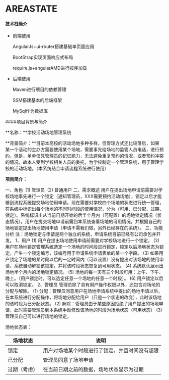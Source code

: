 # AREASTATE
#### 技术栈简介

- 前端使用

  AngularJs+ui-router搭建基础单页面应用

  BootStrap实现页面响应式布局

  require.js+angularAMD进行按序加载

- 后端使用

  Maven进行项目的依赖管理

  SSM搭建基本的后端框架

  MySql作为数据库


####项目背景与简介

**名称：**学校活动场地管理系统

**背景简介：**目前本高校的活动场地多种多样，但管理方式还比较落后，如果某一个活动的主办方需要使用某个场地，需要事先给场地的监管人员电话，进行预约，但是，单单仅凭管理员的记忆能力，无法避免重复预约的情况，或者预约冲突的情况，故本人受到学校相关人员的委托，为学校制定一个管理系统，用于管理学校的活动场地。（本系统结合申请流程系统进行使用）

**项目简介：**

一、角色
​	(1)	管理员
​	(2)	普通用户
二、需求概述
​	用户在提出场地申请前需要对学校场地事先进行一个锁定（通知管理员，XXX需要预约活动场地），锁定以后才能够到流程系统提交场地使用申请。现在需要对学校四个场地的状态进行统一管理，在系统中标识出每个场地的不同时间段的使用情况，分为（可用、已分配、过期、锁定）。系统标识出从当前日期开始的后半个月内（可配置）的场地锁定情况（状态情况）。用户在提交场地申请前需到本系统查看场地的可用情况，并根据自己的场地锁定提出场地使用申请（申请不需我们做，另外已经存在的系统）。
三、功能分析
注：场地锁定与申请是两个独立的系统，申请系统目前已经有公司承包并开发。
1、用户
(1)	用户在提出场地使用申请前需要对学校场地进行一个锁定。
(2)	用户在场地锁定管理系统选定一个场地的时间段进行锁定，锁定以后场地状态为锁定，产生一个锁定编号，该编号用于申请系统申请表单的某一个字段。
(3)	如果用户锁定了场地的某时段以后的一定时间内（可以设置）没有提出对该场地的使用申请，系统自动解锁该锁定，并将该时段状态恢复到可用状态。
(4)	系统默认展示出场地半个月内的场地锁定情况。
(5)	场地的每一天有三个时段可用：上午、下午、晚上。（用户锁定时，可以选定任意一个场地的任意一个时段）。
(6)	用户锁定以后可以取消锁定。
2、管理员
管理员除了具有用户操作权限以外，还包含对场地的分配与解除。
(1)	分配：管理员同意用户在场地申请系统中提出的场地申请以后，在本系统进行分配操作，将场地分配给用户（只是一个状态的改变），此时该场地的该时段为已分配状态。
(2)	解除：管理员由于某些原因拒绝了用户提出的场地申请，此时需要管理员到本系统手动修改该场地的时段为场地状态（可用状态）
(3)	管理员自己可以进行场地的锁定。

场地状态表：

| 场地状态     | 说明                                           |
| ------------ | ---------------------------------------------- |
| 锁定         | 用户对场地某个时段进行了锁定，并且时间没有超限 |
| 已分配       | 管理员同意了场地申请                           |
| 过期（考虑） | 在当前日期之前的数据，场地状态显示为过期       |
